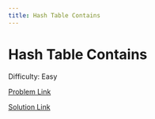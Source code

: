 ```yaml
---
title: Hash Table Contains
---
```


# Hash Table Contains

Difficulty: Easy

[Problem Link](HashTableContains.pdf)

[Solution Link](HashTableContainsSolution.pdf)
